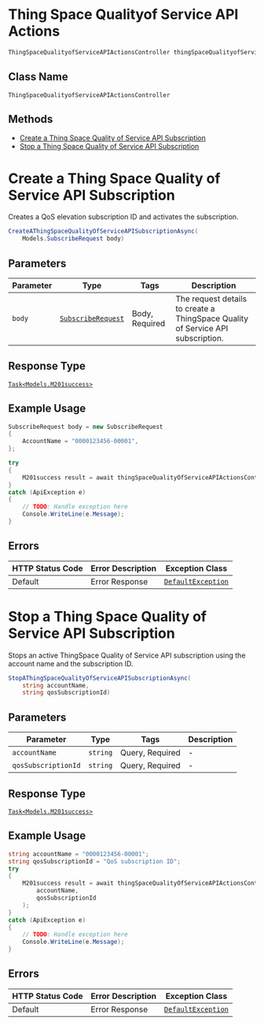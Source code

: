 # Thing Space Qualityof Service API Actions

```csharp
ThingSpaceQualityofServiceAPIActionsController thingSpaceQualityofServiceAPIActionsController = client.ThingSpaceQualityofServiceAPIActionsController;
```

## Class Name

`ThingSpaceQualityofServiceAPIActionsController`

## Methods

* [Create a Thing Space Quality of Service API Subscription](../../doc/controllers/thing-space-qualityof-service-api-actions.md#create-a-thing-space-quality-of-service-api-subscription)
* [Stop a Thing Space Quality of Service API Subscription](../../doc/controllers/thing-space-qualityof-service-api-actions.md#stop-a-thing-space-quality-of-service-api-subscription)


# Create a Thing Space Quality of Service API Subscription

Creates a QoS elevation subscription ID and activates the subscription.

```csharp
CreateAThingSpaceQualityOfServiceAPISubscriptionAsync(
    Models.SubscribeRequest body)
```

## Parameters

| Parameter | Type | Tags | Description |
|  --- | --- | --- | --- |
| `body` | [`SubscribeRequest`](../../doc/models/subscribe-request.md) | Body, Required | The request details to create a ThingSpace Quality of Service API subscription. |

## Response Type

[`Task<Models.M201success>`](../../doc/models/m201-success.md)

## Example Usage

```csharp
SubscribeRequest body = new SubscribeRequest
{
    AccountName = "0000123456-00001",
};

try
{
    M201success result = await thingSpaceQualityOfServiceAPIActionsController.CreateAThingSpaceQualityOfServiceAPISubscriptionAsync(body);
}
catch (ApiException e)
{
    // TODO: Handle exception here
    Console.WriteLine(e.Message);
}
```

## Errors

| HTTP Status Code | Error Description | Exception Class |
|  --- | --- | --- |
| Default | Error Response | [`DefaultException`](../../doc/models/default-exception.md) |


# Stop a Thing Space Quality of Service API Subscription

Stops an active ThingSpace Quality of Service API subscription using the account name and the subscription ID.

```csharp
StopAThingSpaceQualityOfServiceAPISubscriptionAsync(
    string accountName,
    string qosSubscriptionId)
```

## Parameters

| Parameter | Type | Tags | Description |
|  --- | --- | --- | --- |
| `accountName` | `string` | Query, Required | - |
| `qosSubscriptionId` | `string` | Query, Required | - |

## Response Type

[`Task<Models.M201success>`](../../doc/models/m201-success.md)

## Example Usage

```csharp
string accountName = "0000123456-00001";
string qosSubscriptionId = "QoS subscription ID";
try
{
    M201success result = await thingSpaceQualityOfServiceAPIActionsController.StopAThingSpaceQualityOfServiceAPISubscriptionAsync(
        accountName,
        qosSubscriptionId
    );
}
catch (ApiException e)
{
    // TODO: Handle exception here
    Console.WriteLine(e.Message);
}
```

## Errors

| HTTP Status Code | Error Description | Exception Class |
|  --- | --- | --- |
| Default | Error Response | [`DefaultException`](../../doc/models/default-exception.md) |

